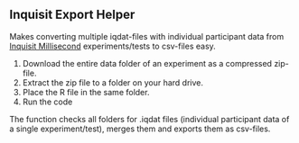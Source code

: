 ## Inquisit Export Helper

Makes converting multiple iqdat-files with individual participant data from [Inquisit Millisecond](https://www.millisecond.com/) experiments/tests to csv-files easy.

1. Download the entire data folder of an experiment as a compressed zip-file.
2. Extract the zip file to a folder on your hard drive.
3. Place the R file in the same folder.
4. Run the code

The function checks all folders for .iqdat files (individual participant data of a single experiment/test), merges them and exports them as csv-files.

